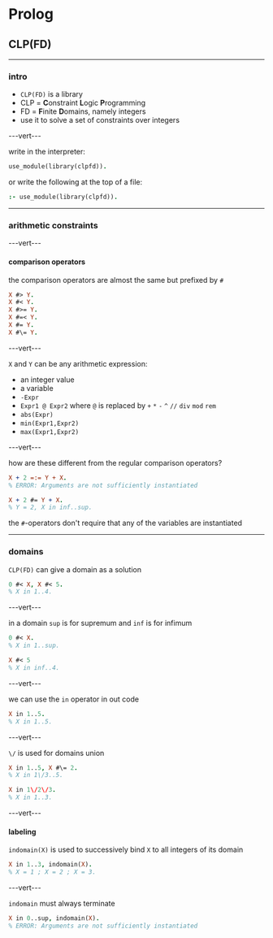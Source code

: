 # Prolog

## CLP(FD)

---

### intro

* `CLP(FD)` is a library
* CLP = **C**onstraint **L**ogic **P**rogramming
* FD = **F**inite **D**omains, namely integers
* use it to solve a set of constraints over integers

---vert---

write in the interpreter:

```prolog
use_module(library(clpfd)).
```

or write the following at the top of a file:

```prolog
:- use_module(library(clpfd)).
```

---

### arithmetic constraints

---vert---

#### comparison operators

the comparison operators are almost the same but prefixed by `#`

```prolog
X #> Y.
X #< Y.
X #>= Y.
X #=< Y.
X #= Y.
X #\= Y.
```

---vert---

`X` and `Y` can be any arithmetic expression:

* an integer value
* a variable
* `-Expr`
* `Expr1 @ Expr2` where `@` is replaced by `+` `*` `-` `^` `//` `div` `mod` `rem`
* `abs(Expr)`
* `min(Expr1,Expr2)`
* `max(Expr1,Expr2)`

---vert---

how are these different from the regular comparison operators?

```prolog
X + 2 =:= Y + X.
% ERROR: Arguments are not sufficiently instantiated

X + 2 #= Y + X.
% Y = 2, X in inf..sup.
```

the `#`-operators don't require that any of the variables are instantiated

---

### domains

`CLP(FD)` can give a domain as a solution

```prolog
0 #< X, X #< 5.
% X in 1..4.
```

---vert---

in a domain `sup` is for supremum and `inf` is for infimum

```prolog
0 #< X.
% X in 1..sup.

X #< 5
% X in inf..4.
```

---vert---

we can use the `in` operator in out code

```prolog
X in 1..5.
% X in 1..5.
```

---vert---

`\/` is used for domains union

```prolog
X in 1..5, X #\= 2.
% X in 1\/3..5.

X in 1\/2\/3.
% X in 1..3.
```

---vert---

#### labeling

`indomain(X)` is used to successively bind `X` to all integers of its domain

```prolog
X in 1..3, indomain(X).
% X = 1 ; X = 2 ; X = 3.
```

---vert---

`indomain` must always terminate

```prolog
X in 0..sup, indomain(X).
% ERROR: Arguments are not sufficiently instantiated
```
